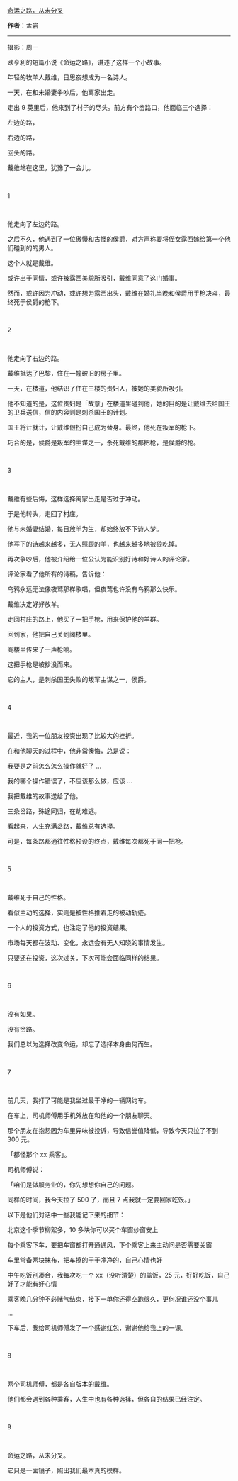 

[命运之路，从未分叉](https://mp.weixin.qq.com/s/bNWcoWz0iaEqTlXbIv6GyQ)

**作者**：孟岩

---

摄影：周一

欧亨利的短篇小说《命运之路》，讲述了这样一个小故事。

年轻的牧羊人戴维，日思夜想成为一名诗人。

一天，在和未婚妻争吵后，他离家出走。

走出 9 英里后，他来到了村子的尽头。前方有个岔路口，他面临三个选择：

左边的路，

右边的路，

回头的路。

戴维站在这里，犹豫了一会儿。

 

1

 

他走向了左边的路。

之后不久，他遇到了一位傲慢和古怪的侯爵，对方声称要将侄女露西嫁给第一个他们碰到的的男人。

这个人就是戴维。

或许出于同情，或许被露西美貌所吸引，戴维同意了这门婚事。

然而，或许因为冲动，或许想为露西出头，戴维在婚礼当晚和侯爵用手枪决斗，最终死于侯爵的枪下。

 

2

 

他走向了右边的路。

戴维抵达了巴黎，住在一幢破旧的房子里。

一天，在楼道，他结识了住在三楼的贵妇人，被她的美貌所吸引。

他不知道的是，这位贵妇是「故意」在楼道里碰到他，她的目的是让戴维去给国王的卫兵送信，信的内容则是刺杀国王的计划。

国王将计就计，让戴维假扮自己成为替身。最终，他死在叛军的枪下。

巧合的是，侯爵是叛军的主谋之一，杀死戴维的那把枪，是侯爵的枪。

 

3

 

戴维有些后悔，这样选择离家出走是否过于冲动。

于是他转头，走回了村庄。

他与未婚妻结婚，每日放羊为生，却始终放不下诗人梦。

他写下的诗越来越多，无人照顾的羊，也越来越多地被狼吃掉。

再次争吵后，他被介绍给一位公认为能识别好诗和好诗人的评论家。

评论家看了他所有的诗稿，告诉他：

乌鸦永远无法像夜莺那样歌唱，但夜莺也许没有乌鸦那么快乐。

戴维决定好好放羊。

走回村庄的路上，他买了一把手枪，用来保护他的羊群。

回到家，他把自己关到阁楼里。

阁楼里传来了一声枪响。

这把手枪是被抄没而来。

它的主人，是刺杀国王失败的叛军主谋之一，侯爵。

 

4

 

最近，我的一位朋友投资出现了比较大的挫折。

在和他聊天的过程中，他非常懊悔，总是说：

我要是之前怎么怎么操作就好了 …

我的哪个操作错误了，不应该那么做，应该 …

我把戴维的故事送给了他。

三条岔路，殊途同归，在劫难逃。

看起来，人生充满岔路，戴维总有选择。

可是，每条路都通往性格预设的终点，戴维每次都死于同一把枪。

 

5

 

戴维死于自己的性格。

看似主动的选择，实则是被性格推着走的被动轨迹。

一个人的投资方式，也注定了他的投资结果。

市场每天都在波动、变化，永远会有无人知晓的事情发生。

只要还在投资，这次过关，下次可能会面临同样的结果。

 

6

 

没有如果。

没有岔路。

我们总以为选择改变命运，却忘了选择本身由何而生。

 

7

 

前几天，我打了可能是我坐过最干净的一辆网约车。

在车上，司机师傅用手机外放在和他的一个朋友聊天。

那个朋友在抱怨因为车里异味被投诉，导致信誉值降低，导致今天只拉了不到 300 元。

「都怪那个 xx 乘客」。

司机师傅说：

「咱们是做服务业的，你先想想你自己的问题。

同样的时间，我今天拉了 500 了，而且 7 点我就一定要回家吃饭。」

以下是他们对话中一些我能记下来的细节：

北京这个季节柳絮多，10 多块你可以买个车窗纱窗安上

每个乘客下车，要把车窗都打开通通风，下个乘客上来主动问是否需要关窗

车里常备两块抹布，把车擦的干干净净的，自己心情也好

中午吃饭别凑合，我每次吃一个 xx（没听清楚）的盖饭，25 元，好好吃饭，自己好了才能有好心情

乘客晚几分钟不必赌气结束，接下一单你还得空跑很久，更何况谁还没个事儿

…

下车后，我给司机师傅发了一个感谢红包，谢谢他给我上的一课。

 

8

 

两个司机师傅，都是各自版本的戴维。

他们都会遇到各种乘客，人生中也有各种选择，但各自的结果已经注定。

 

9

 

命运之路，从未分叉。

它只是一面镜子，照出我们最本真的模样。